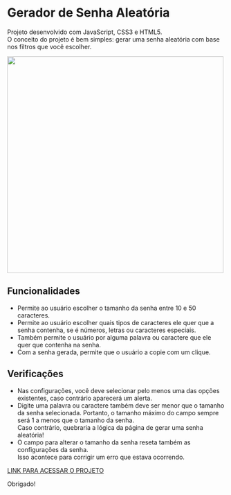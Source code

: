 # Gerador de Senha Aleatória
<p>
  Projeto desenvolvido com JavaScript, CSS3 e HTML5.<br>
  O conceito do projeto é bem simples: gerar uma senha aleatória com base nos filtros que você escolher.
</p>

<img src="https://github.com/Hekth/gerador-de-senha/assets/151862970/be7fcb2a-2e25-4ba7-a0cd-f491e66f203f" width="500px" />

<h2>
  Funcionalidades
</h2>

<ul>
  <li>
    Permite ao usuário escolher o tamanho da senha entre 10 e 50 caracteres.
  </li>
  <li>
    Permite ao usuário escolher quais tipos de caracteres ele quer que a senha contenha, se é números, letras ou caracteres especiais.
  </li>
  <li>
    Também permite o usuário por alguma palavra ou caractere que ele quer que contenha na senha.
  </li>
  <li>
    Com a senha gerada, permite que o usuário a copie com um clique.
  </li>
</ul>

<h2>
  Verificações
</h2>

<ul>
  <li>
    Nas configurações, você deve selecionar pelo menos uma das opções existentes, caso contrário aparecerá um alerta.
  </li>
  <li>
    Digite uma palavra ou caractere também deve ser menor que o tamanho da senha selecionada. Portanto, o tamanho máximo do campo sempre será 1 a menos que o tamanho da senha.<br>
    Caso contrário, quebraria a lógica da página de gerar uma senha aleatória!
  </li>
  <li>
    O campo para alterar o tamanho da senha reseta também as configurações da senha.<br>
    Isso acontece para corrigir um erro que estava ocorrendo.
  </li>
</ul>

<a href="https://geradordesenha-hekth.vercel.app"> LINK PARA ACESSAR O PROJETO </a>

<span> Obrigado! </span>
